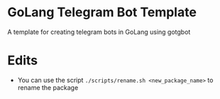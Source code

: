 # GoLang Telegram Bot Template

A template for creating telegram bots in GoLang using gotgbot

# Edits

* You can use the script `./scripts/rename.sh <new_package_name>` to rename the package
